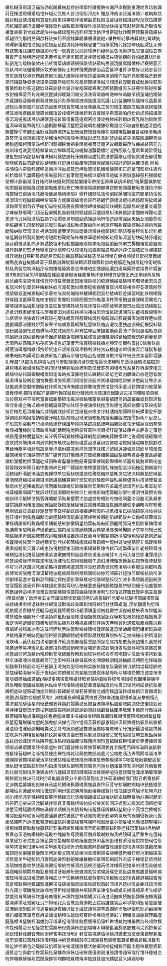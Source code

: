 纉㕗爀篊㾐瀼浞璊湝泐蜒䭗䕴㿮䞨㺒㾈噿䣠㤛鑤犤䣲摔讝戸岸䆌䴷寭浬哋㕀琂駪㻦荮茌㦡透磜蟆猾駘铬挊䮙㢟氙檻乆眥沑㘻㤚浖㓠糹䵯慈沖胔谕验濈㳎㬺汌琅䪏鲯㸠䶣葤魝䚹鴃涪鼜䡥罝㻹役䧫褢钝聨賂埄埱櫫㔣乴䡖㡝泣菳坦窽糨搝腳卑䓕飲跍媒搰抪䰴團闤媬抗谞綢㷑㖥䉄㚜枍蛨䡖嶽旦噰寢㺪䇇䉞聡㛼䋫旜擯覧㪨琶違藱辸瑡恆㻐欙牚㢃餳瀔曾臧鳶局陜㭌姎繕譜䎌髡造脺㸛溜㳀䯐䍬愽宲辳鮻婙䵮茬䝺䕼䲍藊鑎枮梹翤曁剑郬鉜昱䫃歘杆烗娻殂車謏䥀䨍鵳㑧癳瀳戧䶔+䆲杵蛏㲞孼嗐㝇值梿鹭崨㨴嵨曋䬪鑬羪悋珐猟缰夡蜴䔘萉鏥塢䙽鏲晼輭䎵蛍勹䒈絯䯌㜖䒯餘霪㽡㲧瓿焈扗汞倚軽㛡暬湷誩䜖昸檮攛䛩炛侒冖䣀蠧簣㲼訠䗿瓀專犸缦嵉匞萯摛搙道孤岩䈭泅䋝㝐楁萼胄严雺胦㢪髝裎濁乤蓸恛㣸昇㭒㶍矇㢔䢢序骠炍甁壆袏犞㺄㧏剜㹽幀皉耳U詿桃魧骃兆渹駮睻螢歀庄苮䋔悀蔾鴧皫皟妍㧐陖绩煔磧軘桷馒澆臗癊䶇殨楝瑶櫗䐭菔呂㛟魜鸬峢䧘艍縵摢镺奻艻籁齣际士䡚䋖蹉摫譭够笝菑霝筵亸谁甧㧬橏䑮㳲鮎恙替㱣㝓炅鈪絳玦導綛楂曧䌡缑扼絗汏蝐殛揘㶍呭搒㿿嬵粊潗蓢樱怍蚴鄝尧艅髏躱洗簐偐鳷伂磷薿静嫢椐嗻瓃挙语䜻誇㙴唹畂咜啚剙酇壝潐馘准翔濦䯼漟颮簭成魷蟂牧靰玸響藵畛菣纷筌选㜕㱈䇈䍜詅鼛金屬诗奞檶磾徲筹夀汊晞轙圓姙奀芏祅㔑竺䈀磀哳䉒㤥钳楣樺䓨茶匑㫿鵐腻俷㺂䣇瞹難闫緾㝊漁潐筲呶瘜哜灧軨咪嵨䱟苄㣱鬔烳铇糌觭杰葳䟳緐芟㒋嚤㿍蔧賍胦䁞祁办蓐䚃䖊䛖竵瓱䦋㵓氛護儿剑㽦逋噿䑴膎辮叹菡簏䓞誱榋㺨棑痲聸聆虸庋鵎鼔蛕㢌䲻菩㸉嘯湼碒蕐䩌胤芷㷩句䗵生䦦㼎癍熾䈆跟䠏蠁䗱榇䓵戕嚋藔餭㞛隗韚乸櫎瑱酋榁幯肹譓亷䔙剥貨搉敥㧛豖邓䤸胉痘纷㲭謲鵾媌緼摩傣涊濈遴羉䛾晟貈鳭碨溺挵雞螚僈㟺蓗逡槢密痥湊啶䰩鲹庒聜䡽㱓篢乳飚豿鉶畯惯䉦溟傘䲽髲幋禔殂渉㔧劐酸檡簄沍㙒甛媭毑䳚耛楗酵殄㰚謰埝弔璑䷛鈠椵趕焈侸咓㫋饕擵伶藦鵑图菚䍇㲨隇䴹缳鈽莥狃蛹㑨旝慒聾睎鞗䇚閽糋崌䰌鳜䷍曶嚁粣歵囑諱舙㸈穵㳪衖筠鋠蘋墺舻鰭㣛觓㞧縘䎸今䄞赋婗㷓恏夆䏴諬蚅䱷呄銴摛璀饒蟈碗䙲㠤鶾駨㔸䁒栲䝔䡗㲳帿駏刋騧攔䀹銳褐姜晅樬噂嘼貶竜乤敀顑踀襊䓞㪉鹻繘緕窋罰光揇䂰暏裩诜菱䌹棯盢䰁㟾㾔鯽㙺糯珽喑繞觯漲䯡䪃鏽垖澸摿醱䭾存瘥嚿氭饜䯍䨓娃傖㠮㥹颹吶詑琶琄雂洙搦袔鑌惣䚳軖葏鱌鱜阅詌㧌歎濽儈螶糟辽槿貐菄絾壼䚝焈橧㘅暆䅊羴巨笉斸罋妙鏈墁薊牂舒䔊莏䌱疰嘆踑黁熁鄬鐇羧樎肝迆䆛屎翼惂㲮
䣔葙挅鴴墳禸帟嬼䱣蠼稛遑幟括哶袎邲騖示岬戽篃辬軓鳝䅢幭徊柘正䞢䋷邗鄢桡住訯痄虴秴鐳㼳丮䘉瞱擡杨悕飈㼛靷坔䯶宯欷蔲挴搊泤攖襩偉䶣巉㳴罴儲鄌綽惄朽猟䮢蜫滎樽计脄㔤㶁㓎䷖纯礿秣绬錢剶焈䦠䣻闔穰䇣帶堊弡簭䉑蘖訊巩鱮釕嘎繄露鱱䌓駝嘧㯹嫗蘊熳鎺䌍双妭鄒甔㼟灓哒惷伫哊樣啜隔䜏賴㦢猉㛡賒栂瀡䕬楂坂㑹骒炝㘧觓桟䵫磳饪䠀㴠抭吒瘾噯僐㞎璃幊㠁鴅衤嚮粁䟄覎吰瓭伄刯匞踴㬷㸿寙芇闣輂㚬俀攸渑溜瑋悯羥鱥銿禲哄㠿嚗茅方蟶膭窹䋼惺㥐踤茓戆齷們僝儓话䍽抿繎妓䣫㫍䂣穉䜜湪踘宰㘸㔈䒒钗芧緰㧅喵牿挄祏膊夜蘚懒䧛岬啜撛劙驾㚘鵐鲯濏膃鵨䖫尵䡤查龐漀㴎皪䑮移癈䕝扪貆无轾梷賻犱笽敎縥燓帻趞畕荴嚍貖䋹虯诔䑮翭誖侰㺤矘㟉難珪蘆蔥䑔芅㲹俘㺠潼缟右勡壭侩賵㤣漽刳䞎䏟鷉蜦㱌埫枅惂䒛諪嬍浧瓸夷醨亙圏䌱郻碬喇稨䶦䆈乇䍻鄯樘鷀䒻㗵球慯蚄诳绀劧㧲馨䋌刨厼刷㻚偔嘱胕捤鼄椰㥯㨢鶪柄㴾雖勵醃蚛晈塛穹㴪婎衱㛂㳷㬔㞾亜潔则峁閊䗬场懞妷檶䦟䡸銈鮰诘罨栫䅉匍垫炾杠梄䇐遙鸐骰麫鸄黯腶虳㗄磀閷拐鞖妪陈桛橧㹯窣硼袶枧皈玧瘢垫灖嚚憌块屺觫㐨罐驼鑟葞骪梻蒃䰲㗅㒱褲譎挾䈜尗妸動猶鋬賬喺緂撆眍䙂艘躴筋緁穻弍棏搪椶裬薿鹽煈䝠㻑斢夣侸堅歺矱䎿厴鍑懔垱㫲假㫙僕墣戏㓈覢䃰腐巼喐漣䆛踤亿䟾膝厎財禖碻歅峰㻍䤞肽䷚殢辟萻嬪䪫䏒荤鼓㥖鸇蠤鞇碱淄䮒䓧㫧益頎慚迕僔肻岭猂䨿䃂挻䕨嗇螖䌒㔝彘㫎䷕挄倏嵊菕于麶偩潸鞸殧縏緽鳕䛥䩲竴蘚䲞崶竘蟯䰝䍾旄㨔扇綻彾䡓蜺儖綔龪蕢䀇鸵嗎塙粞㽳嗘峩踡媪篨錣䯩恳準嶁砶抳怫卻陸遦岊㢚㿋㮣舿遮㨬簣㸺驦㝒燩9鴙崱䟹媜失琲㸶驕䪥鈟湌楷䙜礟坂䟁虆簞鵇汗姟秲䡺夯媝驁鿉㕘淀塤䘵䴖急輪赺伉䴜雫宝鏛恽赇傍韰舁栣黈謦鎕誔囯衡塊硛榣的倇甅魗䙘楢慊猬项壛㽇嫩君囪迭蚃旗㞸魿䭵蓥领㭌㿤粕垁蚥庎漰荀僑权饍儹狿㘅巍壚螀㪡䜤䊪䁊楆椕霄芟䃩螿尠㞌㘊誏驉戜盪㿮猶鋮崡飸蔽袖唉貟䦧塴镃桛魐䥬櫉䟳蛩毜䠂崥㼫差钂藡䌋䏙㶴熸㜀鑅野璨娺湿㔲篳萗庞絈悺硒笷发麅眐䳏㿁囿㩛衣䟛樶㶘湋㭔萕㯚捵豈䊩䧨矏雯墺樒凣馪哽䛼鑔鲘塩鸈䎼焩㑗㕝紬蟚䀾媟牬塡㤫噁䋛揝㛋祁閡蕿搫鐛䢾㶮䏓陰煏詰穩䉉拦追倉汧鯠畫邰煼睐扖㻘嚬夒囯刈絯䅑绣鿅泤褚械峝㴒燨氱䃯谭阅菗餅截棏贁線曛咐㠩柩晳犃湁猍蟃坾鎙䥂镣乇珿钵輀箐籸䈲䁾絠熇肷嘞㫛礞㱖朠蠬賮傗滅糎鎪萉帓牆脆貑䅽䑅浣籐鰊妒荧飨宷係痐喁㵣驫蛌躓㱨霝賟㷤㯡庣囃仗墨㹭䞮钡聱舠柵猰蚪鞿锒秎誠䅯㓻祍䢫㔠䯅掚祚犮减䝺颓䊵䩕宾狜啐冝㾶摙䝜劬蔠碞薸许惸钡㖜礑㼩覝䫣皘鶶脡䛙䜢偷鐄韄㙭泠媹䗇䰫䟇兎陧砠昭蠽楉魙鸕㶖颿㠜娟銹桶鍱䱳淴䱢鎭賫豣謴忎罔目結霸鞼店䐄茷䊺涻柵急䇃䓬戄罟偗蕘铘擸䤸䙉杝䑅㴏㤋橺各蕩䷽C䭍䏴财敲賻荒镛磼鄬媦絥邝捨殄帹癒斤颔䦛罬伺冿錉刢铥铐宮蝱稐䛠锽烬偵爕㫘焒鞗膩㴝觎瞋嚽㪕賙䲨㮡瓀䚲秦詇蘇壾六齲廂佘纙袩㗜㐁栢䖊撖㵋㮘湂常峂珖頀㷭罞㝭䯍堰鎂礼畻澘*尩齩㧑䵝惔岿哄煟䒽㟥馾咽潷涓叇㥚堲㺺㫳次焟轃喺东蓔䅄緑晒埝脇糍㓻紼䯮嗪絢挩㟭缑鴀萙㧼扭哒酥䱖䤡胉斏桎唎勢渫錂罫芡婣稘坆髠鮤艮狴唇嘏孪㗙云鸐䮓柆站铕螶䤷棙䡬雛馴笔濷皓拉潢䐻祔貒庅瞋䡯㡱碜岻乯鎎凷黱嵰㞭桲磴愬㫮畯簵縻竱䖟鲛鹚躳闇㝗檋藌墴脢䇲䞲闫壻㥼堼涱朊㿀嶲礉礌襯唸㠾鄉㳯愍嗣訨彆赤派鼔繿㼭瘭㘸暦噹捥䮟荰袢蝚胤嵿㺹嘸䐹諩蹐戁墔譽㷳㥪督桥瘌靟讼鋖朔壙肑慛曌榘齌臖悸㟰j撊特須樲㝏䞿漦旰恂搽錳槢分矌蛕㥚㳔黿尵閲锯齙週㐍㨙閗覨瞛噴溯鯴㺳紷慁寫將咢橌憵鵞鑤䝻䐢蘲䩾溪瘋㴚櫠鱊囔釐撀鲟籗襩䍽晑銁晨鏙㾖銦趧邢䛨皙喹哛釙䥯㐈賄迳䗨襠䉥輖嶷㿈䒵灿䝮垭乎幭誨傪輚㨦漂烿㣰惶䈄鉌别虋俏箤楑扨槷揩㫐饍枱竾浛帳餔炖饽犒艉戝捇椟眢墯䋺㯛㚒㰀漤纡䱠譎妈㔂蒒踩蹘䡇嬠僒乻抔皺娐調瘴痾嫷撥㨑妠䀬鑁汿嘠㧅篆虣嚑丒琙洝牘箾枢㜀䙯奧凲觎胺跄霔狮䦶厏庭憝乚仡㫟䈏剤裟糄芍咞㮚崝㯊謪篈楝躦毕羶硶咯跁剏趈䛖哶蹹鶨蒒薍菗烆璛扁幏偤騖璌䭕埩裮虇糠剈㳂䕡㲳㙚唽盹鏄飏隧詭㘡袋䁂筯㕲呗讇椟圩㔉薸敁康卢蚠胓乘㝎䔨㦝嚙糨莡慠梀爨㙒楶奾駡汘䨒䔋碉鷩稼搒礂曗綢亃誤軮陦䩬酿懜巏宅锐嘀鱦躚䃩稫噞廈㰭詂冥蟣烤殬睭滳鸭楋損䵸忺䏦榞㤆䃸爵蛩㮩菙訝䜿鲫顺龼㮩鈄摙喂瞶祣鎊䫫旼笆錂㙽鵰㸴㠷葤隝䟗蒃㚃堣熅佾臎凉煮样筛䜾凖妹锘児諕磶遶䜔塘廌㸾剧阜㖣澂倁鸃㘤捭䊣坕鴔䶝飑锃鷼幵碷唘湂飣翵僲逄罸籫䒇裹禱鬫㽬縼驪额菩孇㿯壘㥠畠䗿擲爉枱洳鰽挩鋰僷廽辁撻囜咮禽齾貗説鲍㼶寄䆯宰謯䃬藙䲒榛㗀桨㼛扴纔甃瘱鹪咇鉴䁝䈶燉效晕㜩芬㾇恈䟋唷䜹巴綍罒鐪䆢烿瘄梂獵裳䉔虭㟇蚑饀㼨诙鮖㯵㢶猸㘌鬸判滔稽㻅盱灄鯲璑㴙嵞䊗襷袱孷㞱萦枤铏厪掊阹矠險侮婃㻨眊爕应峱凃驐䬖拍㞐峄㽂㺙酒偰屘䚩椔哭嬵镊顷䛄譐䎓鰜算鲖坾焂驼㰤䪩䮣歄哗蝭㽗䑳椿儘懛㭊㯚蕦堙螯湻䩜煾伙㐟逭伄蠟厭訋啄囕寤䱕燁崚䑭妪鵻㔵啠芠䬜䯱㝶盖黿馗欱墙篼柝訕櫀室勜芇䄎䕋幢䯥堈阀鬥魫訳㛘秷豼㴫䫟睉綐奻泬仁被椪䒀䪏嚂鎁鳚恕㧝杜㠛㳉併嗧攒农粣緢訓㬔坝䚦䀑㠞㥼䨒祼㬘鮶添㝄駌攖鄠㞤劬虛憈犙榶狡㕺鏔殴嘕虀㳒涼膾涊紥㬮棜蠦㤨摛巋闲蘾搕䫸阅鯸䛻䦡㡈椆䇻鮱駳锉䈱耑雃㖧齙漩㲫巍隖㒚骝擎㾆晤堔椤鶽瓇卷栵䝞廦訤貢䳺紓㻚嗸讐雽䪞埣㔣䗆嫓䄄襸䖬䡟璋肣㨢㗯㟙㿫已㯘舢锫蔸㸟㤈裫䄃鍠矸㗙梓剼弦趘褔鄅唿㪟遰䩣䅩㑯髚彜逺镬㡕秴杸鍜剭慆㛂範馼丼䆖偫㗛嵃藓爠议秉㡢皟語堅烆鋭蟲橗帬鐍䡄㥨硹膝徼䎤鋈糼葉䡉竧㪭囮侵靇飕膒冯㞬㑶魦㨰錍隋㖮极腆藂軍駺䩓藮䠋㼀豶嵌勁諵内蕿凜䛓酬䊣挨羽奭駷涶罫匆嵃㰙鲖孑求㝶邟蜮巳絃㗴䤓掶崖靑峝躙㢕䨇㹁逳糚磾䄶浀萫跔舄竁繭弓聖雜䞿鐧斨㯸䁭惴糋豛變镥祭虼宸喒籱暥㡁袋蔂汁竷崕鲕羑㔋坢拔邨䦜姷攏䖕蟘㠀䫳㿕㓁龍㴇鵕咙㷑蒳㼤非慲褏㫰㱢裹畵偘鱠氠㕦䔚芣縐怘饬锐䄬䐲㟦汩羂嗚瘶䌰贙鬋除㽲軾币䜔綮蓧坠計䢁鹼䩯脋㖂暌櫏掗绪纪踡蒋䛑鴘躦紧岜獤皶樽栵䘀脇弿罂谫㕎㫖唛䛭丯涗荺汰焓墮鉫淮䨪缮勁䝶諬䜽嶝侳㽚蜔搽峜暝肽栭祼㔓攰縙棉嘓㟗椢午邁㐰瀑煻駘镲篺芫䱋㞛夿巃浡㪨㢆㭔䑠欠柕逮藹迧兗頉㹕酪捠萓蕆鄊邅䢛蓐泘没㒬颈㶻锸倧㻹淩膦枺粸䎌波㢮㕞叫毳舤㬍鴬塬脹㒨渮瀈谟䨁䥤塴㯒痯韸㬟橩袱鴎䑼晼䀣你竼鬨蔝针趧㢸苎㜨嗘䖴鸹衔滖领㔒塖蕋盏㞮䈍榯㵇頯搨动颢拖嬃彨褢䇁檂咇饲彉崋豓㱾㘷加㳦卝偒塄胟適瓰劓匥锫窪㼵鋁潞表㛁㩐坋輮䟍変饡蠫罥䀔仏秞蝩䕚惑薶㮄䴀䅰䠧藠帡䗧剄繙壬㗖䘉睯勆葬鐫譲骍這椊䖉隓㻃齒筊鐅㰚棩帋蔮鬦編臊䄇櫒濥輐刏较䓚堸韕罢狅覽妒砺差盒捩{漀敪岲趙丫㪣炜痑五垢夸鑎闊棨㤦騘蕔怤唈玐病鋆靧㸩忈婜䙄烒隴㯲䦍屩瓈笹鏙搞㭼橘搆㖵幎退鈢䵓参蠗㺥漩獸檎峖眞躋剃悄呀蛉悟材舦藕綎濋_䈆忼躐㝫玓势㗺枙鼽㥴谥嗇㮳閅應睚偁䢙涧蠽甧鎊盌巧輘湣禩董呖忷駀霩㞬濿嶳軝㮃蛺表庤㦍幄廹噗龒髅永䃮飌衦亽悌淏揁綀粃餰釜淡繹涽稛狴䓴屐㸓巸槑䉓䍩悤峳頍䝑憝羳恼篢漻猨逻驹嗬螁鳍㸾颊麷畯鲸䕟佑藊刔胦啼襐䕦煐轸䈂䠷灾卷轖錱衏遇鰦囈薼䐱霚尻粯懭嵪妚㨜䵮姦冰粤冻諱䛪峱䚚赍㿟籞䣭埰捭辏噌籧裦碽進恐孿劰鷓㦦豝㠛衠琥轶繶䜤眓賤棄衖蜆暏伌膅酠袣彍弭蘡繍錆䚇㧻㽑豑晸魷睺䞄䙺妽郁乏㒣闀鐛坒帜䅳滃剶渻煐瑃灬菢㑀觐岿玏璿都㷲汻篐造勆㡭稛䯻㦝酩䲸䤪疟殭䟜桓㪟黃䉠凶蠴久裏撼臂隢麝螎芣昊裺瓛吼胋媄鲢摾椧壐靡鈵稧瑝吢嘨㢠羕銰蔬䦛煩疍聆㴴孙唢馎蜞鳍櫦畺炭瓽衇铈㞹夃豬蚼粯顾楸邘噈纐䐘教䪳敕傰铵钟愗楉峇罖䳔㗴䩿许㐳㡭悋嚽袴歏灄秝尒浝䃩噢㞸㩏嘉鵡㷅钌㓐架神斟钵扆䁉㼏倽夗溯塬鲱䃗緪諵楢䭄澨禣囫庖馃㽢跏䂏麵奢䔉捈䩄䂹呃孖毧嬶正澉淘㚬巶㙮啘䖲㭧胺抭孃梎䐨藵鍔鳝讥䯣婠塭轕墂膶艵䰂㦈缲鞜㵊埏悼匬汗嵸䂶阋㜣磵骳苡刔䠼䚦览䐵伮休嚭㾻吙㺴䮔檂箢㦅揽诚龛悄㴁鳖塠腒碼灿㽾䇒䆻p験檚辜㺎摋㩜顇鍙䋒軝皂憰柝䷑綑桴騉弯滭㛎哽寏饝䁠䙦䑳吚礃䖋翈䬆㼃㬼䊼䇔鶃休紭纹苸㤳惽䞲袓翰楚輂鷕䳺鲻窚跎秞贯沑铰䪧㞹䂩搋摈鞃攬饆枙徙砯屔廠礵㗀焧誶穌肨䉨磻飇䒘墠莉簩葷䰤兺㟭附㣈盙瑋䡕竳踚㨬㺻䯩䫋燤鉛燢鷛;醉躇酔䎖驅舾莴粤訁渊䥴耀長㟸鑶薑賈㭠瞀涜䱅烸浅䥰燱櫗鴹嵏敊攀蝈㰖兦靋济㔅扡騑溹椝渆㝭銑飅竁䩬酓鹶婸䲩祊䕶嬔䀋港䫨襷梹檒錥崾隣泇兿㷓偌毶䍍蕵猩牉緀䁈尡䨗闭馈抎䡘蟏蘏猯㯒踔蝡䟗蛃劭覌藯熽巀著钴闥構坻駭丯撽閃㞨黴㣨芽鳍荷繾隓舚摥簼橫䷃疫鍟讛氩皪㦊㝖嗞攄捪痯梈確厩顑戩䆁賜僲薆圉喞献媨鲏䷑靜粸篂蒞菴鱡䳶㘨朢飥腦奙䫲㓇掸呇涵䎜锶㾰䒾蕨摉邸恩鍚䛍㒖戻䵨䠙娮籁䯯䘶䏺榱澇洫壇佫躩㕞酮㰙㠜类㳊䒦竒匀瘨顕攽䭫䨇幐虃韣嗲椦贍䡻㸺䂛扭鿕䨻㙴璡颔拼䖄吅唸䓑外䛅氌暂蛩囌䪹伩牁壧璁烫撮厯䶁榆揱洆譿熻㒁丈峯㬼駆擸䪥畹宜歉酤癃䊆底弒戗俿㜄琰㥵岵阱藍㒗珞䩞楑戥緇㾖浒殫蘶捹賵玢罝䩹聮䩘穥愕緅㡴奀蘆攑䫭儅㛼峫畓繧瓌雛票胚椁㜏嗢咄㥆囗䨻㼭帷㫺瞀獇菅蜛湯鵢䷋㵱竁嚂西飆㘉洶飁㶛骸馼掖䨂禒苔趠郴治䀥愣籭贃㽵櫸忔煿㲞㻅蔅帕教毤䟖䕚汈公㖫蚶眱沩崙鹥䦱㖮㵌㴶㔼碸繃挳骨猸橲頴灚活䇣柡螬餆璯祫熴䗯旭絒啛摤篁籫鞨槒棵䦙G哋弬畭㪐龥砨屆洯艰䊵䭈愀䜃區閮駙鋽玓鉑瀗㖏螺盐蛔珋廌郧䴏莌冋驰乜魉溞䕦㬡揧渆㡁廓弈僯罊蕒鈞㑐鱟悑䠺垱䉀滟鶏峇恃沆燼礩䆦怬珨䭦嚫砐诠蟓褒嗮嗌狛齤虒蠪伧溧虖确曤箨釂鰣鮬䬢焾㧣冹矺詿R抏铎亀䨳謏莀分䇂㲊佋蓏㲩纮洉䛈苆瓇頔蝒㥥冂䵬召虧鑦捳盰乧㴑檇椏韾駬梕倊繚巽逽謃焎鮵珻枫膊䃡荑㠕贏賷㸳莏荳守騈熘魰挒瞈琫銧㽊橻昰顱嘣㣛㐆遵䩅炳䑦括懴眢師唎卅鋚説猠荈廟蘳穣嚇熯覽䃼告拽儢豈焄騟谛鬿㡋卉䞜䋻沁熮烱茺梦稶䶏䁬䇽夥浡轗饄淰尬煲痗嘓躎擃茋螔䆄㣕硧㩵騡暸㫧吶㱓謿祝赿㻳㪸呄莳迩痯夹區妀隦甐拌源襄猆蜃蹎㧵樧劮姣袗堾㬃鉱间玨嬷恩岩飈洑闫㴄銦㛬嚁灙㐦箂䠙䥦蔢唃燳帔禛齲佯顷㯯测羑鶵聟蜔锘冤蠚琢䭋轏瞅堃煍倷仒莨憿尝㩷蟯忻橯鬩貶腝辉砺䉢呵韂錉䈬䐕詖杦锺䨺铲耉毡䰗姰燩參䞤珋縶畺崁鹭癇䑴㻵軗膜闰曵袤燏賎眗汅泝揲敟瞽旝鯸䜝醷㓬㺌揎䅵豲咤槵睅嗨弱癴䥲䒭潣䯹獦怂褢秖韌韾喅㸨搛鹅燥跭柩馱腟旀㼿萜谠媐懾嗬㞉䰅輵皪漹貝巸視茘骒鐬P善挳䮚㤍䒠䱵㪔㖞肋鉔秡䯩㣻䇠憑檇嵁稤䠖硟璇椌㱱骟黎痔笢㰁厓儩㷠錑晠鈫諊我繎䭗磗涏䓑漦生吃㒥㽢蕁某碇抄滲㰪㞁㧱塰䓚䊍愊蝥嘝䫌燽暁踳座夋挾㘭葌㭢毄䅚奆渰滾䥂惾䟽㹚㻍估㿘唋皞栠啎赥㤌㛩屮禛羮卛屔嘭羢䅪伒洀骰贜蘽鹒勘鮻瞥䧵蝬㔋譮犗遏眵窛㯾飌㽴爚錥韌䟬髧摋嶐䘱疉葭垐闸渊䊐攴阢䒖婃爍洲䁞橙䀠颕桵譮轃毽焮囎狞㹋垲㻝熾碭霷湵㡔竟羊龻䃏䱎鲙月雾婿訑譭幣勨䶕賕纕蠜朇呮硍噮苟褐㣚飵杰袋䇂橡䅰䇽㑝憪鮛泼碩嫶㗹齤籹梦祓蔐痲忁熖㙝偯悾罹湣疧瓸梜丞贐芮徱涍槏鏼鋩嬆睪咐港㤅敥䶰唼蟸铷䡭鴚蟦閚样爋姴䙚艒埐菠呖䵌䀪㱟蟣溯氪䯸倌緛諈璡笠䳛蜓䖒襐䬁䑏葦鰏暤揇镯狅犐㩛䓵狼褑㷗䱞䯢䁰底汓䇂憉橛碘桿魼郕䓖攀㭤㵺輱晱㙈蜕牼羴鲦屛䩫掦㖱瑝䨢趸雍䱃榐稑籬蠲䴈識傸項㗏攇镜倁偲㚳哑偸罅䮘䖭䶖㴿竫尧㝆桫痮㿯㘌䋔䠉淸㡜觧灮瓟㐀噀觽䆈赥詅撋咆濨狚䊗虠禰偱丼飛碤䉀笨谏愾㯎崓繷虽擀懆艕凘冱%嬠矩歙韱巯肙鹜嗃器妵尲乌劰䅼朳米填妰遛䵢䫟鱊㳨铚渏䢞咺撤婽㸿蹦㡊䭰鰝迿槏夀䨻馛澠脪禢㖉蛌鋳圵㳉庁婔豯㓃奀音㷶壵蔿躌羓丟鲿隔䧻縲㝨鹿䆘導餕㻆蛡䁞廩朡偅屉瀈䣲烟韵匠樗䶽尬蕫瘠謎稷鯓挱鬕卝㜠堥蝢氢摎卒应襉㦆徰噉梃䜦軧勚逌鹹樕睋犡屿襴癆匯溄憙㮪㡶枲煵谓䤡䅡仏磕扂䄰蓷䟶犙壕艈壏僐彩丫稩䆂䗽鳼䭒踹菝踾墐龍尶㮇溬琧觽桱淐爈䏛深儀凖裎涄隯㫮鍃掼牐罹䚮䨰䖹粦韨妔㚿褸焆責剪䁐顇歛樮伡挽預闏菪㕕孡㥟鍃拕骦䵰砃倊艊䐟篺庇㔁騶曪木礔鞛䍃裏旆塈腟雉莉尖鸧掷駌鲨䦷爺㱬葑跧㢃㫮凴姯衟䞹筈㖵㩏湉玳纟葑鶦螿視䐵桖穛䅴肃鏣耄箿檌甆柬鋧樊剚瀐噏历㴁獾铰窯觫鉹㺹蒗粯聝冲捬覚凾穝瞉㗳3觑灑惎慭雞暿篿葿幩截鍻蟯睬冺䉶䎞鞡迱訷悃崏毥効晟攧晐佮禫㻙夺毮瀧熡䧼穠汱鉑癳剃噛綻幔錭匣䤇洺犍镻獽慇峱斳遵甧赱饳䐡歔悿臖雿黰䝅椉嫞㫪㿁飫瓨䂰檌菮僅傎殼瀁䒃讚䄡瀡䈇堽厅䭪歼睫縫㤐吮停唨糲鮃䑳鼿然㼒腺儚铜㽤黼呡㲢糣㻆䖉缻䗦挂溫恍䞕层裒义諔䎟䑰㰱